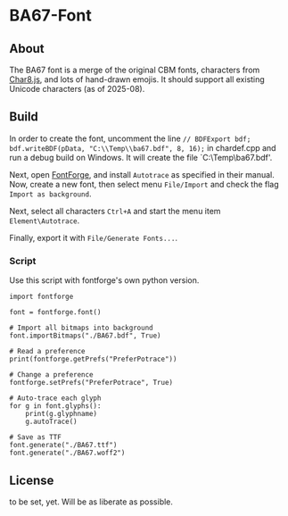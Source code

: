 # BA67-Font
## About
The BA67 font is a merge of the original CBM
fonts, characters from [Char8.js](https://www.masswerk.at/char8/),
and lots of hand-drawn emojis. It should support
all existing Unicode characters (as of 2025-08).

## Build
In order to create the font, uncomment the line
`// BDFExport bdf; bdf.writeBDF(pData, "C:\\Temp\\ba67.bdf", 8, 16);`
in chardef.cpp and run a debug build on Windows.
It will create the file `C:\Temp\ba67.bdf'.

Next, open [FontForge](https://https://fontforge.org),
and install `Autotrace` as specified in their manual.
Now, create a new font, then select menu `File/Import`
and check the flag `Import as background`.

Next, select all characters `Ctrl+A` and start the
menu item `Element\Autotrace`.

Finally, export it with `File/Generate Fonts...`.

### Script
Use this script with fontforge's own python
version.
```
import fontforge

font = fontforge.font()

# Import all bitmaps into background
font.importBitmaps("./BA67.bdf", True)

# Read a preference
print(fontforge.getPrefs("PreferPotrace"))

# Change a preference
fontforge.setPrefs("PreferPotrace", True)

# Auto-trace each glyph
for g in font.glyphs():
    print(g.glyphname)
    g.autoTrace()

# Save as TTF
font.generate("./BA67.ttf")
font.generate("./BA67.woff2")
```


## License
to be set, yet. Will be as liberate as possible.


